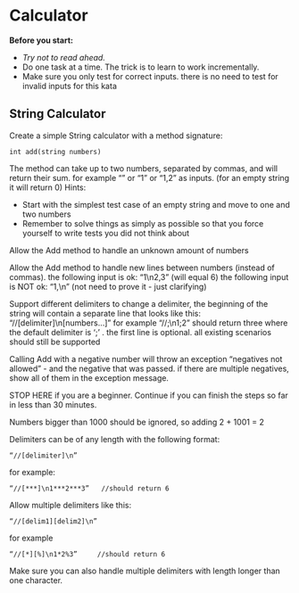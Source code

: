 # Calculator

**Before you start:** 

- *Try not to read ahead.*
- Do one task at a time. The trick is to learn to work incrementally.
- Make sure you only test for correct inputs. there is no need to test for invalid inputs for this kata

## String Calculator

Create a simple String calculator with a method signature:

`int add(string numbers)`

The method can take up to two numbers, separated by commas, and will return their sum. 
for example “” or “1” or “1,2” as inputs.
(for an empty string it will return 0) 
Hints:

 - Start with the simplest test case of an empty string and move to one and two numbers
 - Remember to solve things as simply as possible so that you force yourself to write tests you did not think about
 
Allow the Add method to handle an unknown amount of numbers

Allow the Add method to handle new lines between numbers (instead of commas).
the following input is ok: “1\n2,3” (will equal 6)
the following input is NOT ok: “1,\n” (not need to prove it - just clarifying)


Support different delimiters
to change a delimiter, the beginning of the string will contain a separate line that looks like this: “//[delimiter]\n[numbers…]” for example “//;\n1;2” should return three where the default delimiter is ‘;’ .
the first line is optional. all existing scenarios should still be supported

Calling Add with a negative number will throw an exception “negatives not allowed” - and the negative that was passed. 
if there are multiple negatives, show all of them in the exception message.


STOP HERE if you are a beginner. Continue if you can finish the steps so far in less than 30 minutes.


Numbers bigger than 1000 should be ignored, so adding 2 + 1001 = 2


Delimiters can be of any length with the following format: 
```
“//[delimiter]\n”
```
 for example: 
```
“//[***]\n1***2***3”   //should return 6
```


Allow multiple delimiters like this: 
```
“//[delim1][delim2]\n” 
```
for example 
```
“//[*][%]\n1*2%3”     //should return 6
```

Make sure you can also handle multiple delimiters with length longer than one character.